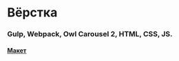 # Вёрстка

### Gulp, Webpack, Owl Carousel 2, HTML, CSS, JS.

#### [Макет](https://www.figma.com/file/w3Bb1v9Vq08lIoiIYLPegP/GoTrip?node-id=0%3A1&mode=dev)